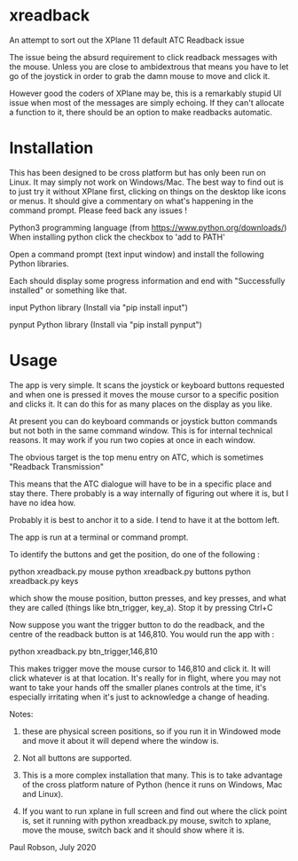 # xreadback
An attempt to sort out the XPlane 11 default ATC Readback issue

The issue being the absurd requirement to click readback messages with the mouse. Unless
you are close to ambidextrous that means you have to let go of the joystick in order to grab
the damn mouse to move and click it. 

However good the coders of XPlane may be, this is a remarkably stupid UI issue when most of the
messages are simply echoing. If they can't allocate a function to it, there should be an option to 
make readbacks automatic. 

Installation
============

This has been designed to be cross platform but has only been run on Linux. It may simply not work
on Windows/Mac. The best way to find out is to just try it without XPlane first, clicking on things on the
desktop like icons or menus. It should give a commentary on what's happening in the command prompt.
Please feed back any issues !

Python3 programming language
	(from https://www.python.org/downloads/)
	When installing python click the checkbox to 'add to PATH'

Open a command prompt (text input window) and install the following Python libraries.

Each should display some progress information and end with "Successfully installed" or
something like that.

input Python library
	(Install via "pip install input")

pynput Python library
	(Install via "pip install pynput")

Usage
=====

The app is very simple. It scans the joystick or keyboard buttons requested and when one is 
pressed it  moves the mouse cursor to a specific position and clicks it. It can do this for 
as many places on the display as you like. 

At present you can do keyboard commands or joystick button commands but not both in the same 
command window. This is for internal technical reasons. It may work if you run two copies at 
once in each window.

The obvious target is the top menu entry on ATC, which is sometimes "Readback Transmission"

This means that the ATC dialogue will have to be in a specific place and stay there. There 
probably is a way internally of figuring out where it is, but I have no idea how.

Probably it is best to anchor it to a side. I tend to have it at the bottom left.

The app is run at a terminal or command prompt.

To identify the buttons and get the position, do one of the following :

python xreadback.py mouse
python xreadback.py buttons
python xreadback.py keys

which show the mouse position, button presses, and key presses, and what they are called
(things like btn_trigger, key_a). Stop it by pressing Ctrl+C

Now suppose you want the trigger button to do the readback, and the centre of the readback 
button is at 146,810. You would run the app with :

python xreadback.py btn_trigger,146,810

This makes trigger move the mouse cursor to 146,810 and click it. It will click whatever is at that
location. It's really for in flight, where you may not want to take your hands off the smaller planes 
controls at the time, it's especially irritating when it's just to acknowledge a change of heading.

Notes: 

1) these are physical screen positions, so if you run it in Windowed mode and move it about it will 
depend where the window is.

2) Not all buttons are supported.

3) This is a more complex installation that many. This is to take advantage of the cross platform
nature of Python (hence it runs on Windows, Mac and Linux). 

4) If you want to run xplane in full screen and find out where the click point is, set it running 
with python xreadback.py mouse, switch to xplane, move the mouse, switch back and it should show 
where it is.

Paul Robson, July 2020

